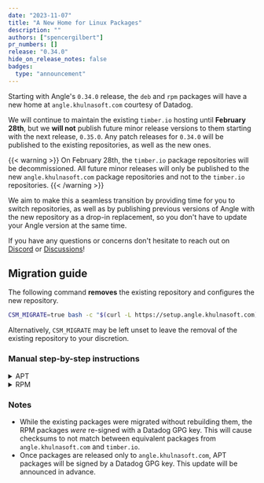 ```yaml
---
date: "2023-11-07"
title: "A New Home for Linux Packages"
description: ""
authors: ["spencergilbert"]
pr_numbers: []
release: "0.34.0"
hide_on_release_notes: false
badges:
  type: "announcement"
---
```


Starting with Angle's `0.34.0` release, the `deb` and `rpm` packages will have
a new home at `angle.khulnasoft.com` courtesy of Datadog.

We will continue to maintain the existing `timber.io` hosting  until **February
28th**, but we **will not** publish future minor release versions to them
starting with the next release, `0.35.0`. Any patch releases for `0.34.0` will
be published to the existing repositories, as well as the new ones.

{{< warning >}}
On February 28th, the `timber.io` package repositories will be decommissioned.
All future minor releases will only be published to the new `angle.khulnasoft.com` package
repositories and not to the `timber.io` repositories.
{{< /warning >}}

We aim to make this a seamless transition by providing time for you to switch
repositories, as well as by publishing previous versions of Angle with the new
repository as a drop-in replacement, so you don't have to update your Angle
version at the same time.

If you have any questions or concerns don't hesitate to reach out on [Discord]
or [Discussions]!

## Migration guide

The following command **removes** the existing repository and configures the
new repository.

```sh
CSM_MIGRATE=true bash -c "$(curl -L https://setup.angle.khulnasoft.com)"
```

Alternatively, `CSM_MIGRATE` may be left unset to leave the removal of the
existing repository to your discretion.

### Manual step-by-step instructions

<details>
  <summary>APT</summary>
1. Remove the existing repository:

```sh
rm "/etc/apt/sources.list.d/timber-angle.list"
```

2. Run the following commands to set up APT to download through HTTPS:

```sh
sudo apt-get update
sudo apt-get install apt-transport-https curl gnupg
```

3. Run the following commands to set up the Angle `deb` repo on your system
and create a Datadog archive keyring:

```sh
echo "deb [signed-by=/usr/share/keyrings/datadog-archive-keyring.gpg] https://apt.angle.khulnasoft.com/ stable angle-0" | sudo tee "/etc/apt/sources.list.d/angle.list"
sudo touch /usr/share/keyrings/datadog-archive-keyring.gpg
sudo chmod a+r /usr/share/keyrings/datadog-archive-keyring.gpg
curl https://keys.datadoghq.com/DATADOG_APT_KEY_CURRENT.public | sudo gpg --no-default-keyring --keyring /usr/share/keyrings/datadog-archive-keyring.gpg --import --batch
curl https://keys.datadoghq.com/DATADOG_APT_KEY_F14F620E.public | sudo gpg --no-default-keyring --keyring /usr/share/keyrings/datadog-archive-keyring.gpg --import --batch
curl https://keys.datadoghq.com/DATADOG_APT_KEY_C0962C7D.public | sudo gpg --no-default-keyring --keyring /usr/share/keyrings/datadog-archive-keyring.gpg --import --batch
```

4. Run the following commands to update your local `apt` repo and install Angle:

```sh
sudo apt-get update
sudo apt-get install angle
```

</details>

<details>
  <summary>RPM</summary>

1. Remove the existing repository:

```sh
rm "/etc/yum.repos.d/timber-angle.repo"
```

2. Run the following commands to set up the Angle `rpm` repo on your system:

```sh
cat <<EOF > /etc/yum.repos.d/angle.repo
[angle]
name = Angle
baseurl = https://yum.angle.khulnasoft.com/stable/angle-0/\$basearch/
enabled=1
gpgcheck=1
repo_gpgcheck=1
gpgkey=https://keys.datadoghq.com/DATADOG_RPM_KEY_CURRENT.public
       https://keys.datadoghq.com/DATADOG_RPM_KEY_B01082D3.public
       https://keys.datadoghq.com/DATADOG_RPM_KEY_FD4BF915.public
EOF
```

**Note:** If you are running RHEL 8.1 or CentOS 8.1, use `repo_gpgcheck=0` instead of `repo_gpgcheck=1` in the configuration above.

3. Update your packages and install Angle:

```sh
sudo yum makecache
sudo yum install angle
```

</details>

### Notes

* While the existing packages were migrated without rebuilding them, the RPM
packages _were_ re-signed with a Datadog GPG key. This will cause checksums
to not match between equivalent packages from `angle.khulnasoft.com` and `timber.io`.
* Once packages are released only to `angle.khulnasoft.com`, APT packages will be signed
by a Datadog GPG key. This update will be announced in advance.

[Discord]: https://chat.angle.khulnasoft.com/
[Discussions]: https://discussions.angle.khulnasoft.com/
